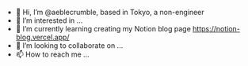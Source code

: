 - 👋 Hi, I’m @aeblecrumble, based in Tokyo, a non-engineer
- 👀 I’m interested in ... 
- 🌱 I’m currently learning creating my Notion blog page https://notion-blog.vercel.app/
- 💞️ I’m looking to collaborate on ...
- 📫 How to reach me ...

<!---
aeblecrumble/aeblecrumble is a ✨ special ✨ repository because its `README.md` (this file) appears on your GitHub profile.
You can click the Preview link to take a look at your changes.
--->
